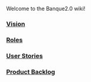 Welcome to the Banque2.0 wiki!

###  [Vision](https://github.com/samkoinski/Banque2.0/wiki/Main)
### [Roles](https://github.com/samkoinski/Banque2.0/wiki/Roles)
### [User Stories](https://github.com/samkoinski/Banque2.0/wiki/User-Stories)
### [Product Backlog](https://github.com/samkoinski/Banque2.0/wiki/Product-backlog)